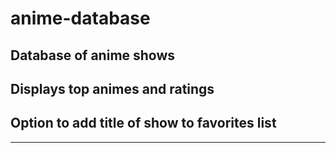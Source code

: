 # anime-database
## Database of anime shows
## Displays top animes and ratings
## Option to add title of show to favorites list
----------------------------------------------------------
